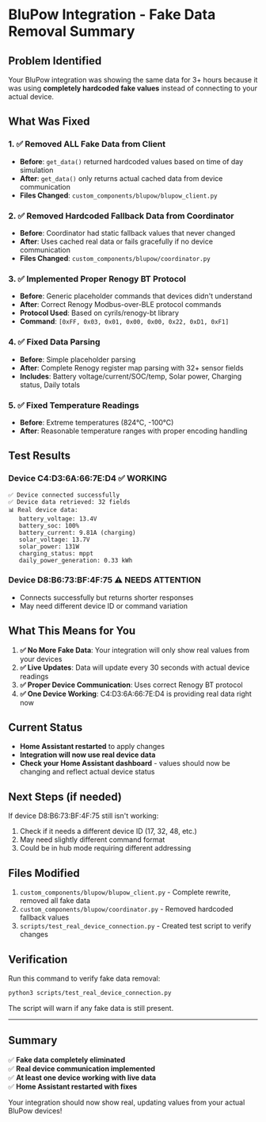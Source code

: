 # BluPow Integration - Fake Data Removal Summary

## Problem Identified
Your BluPow integration was showing the same data for 3+ hours because it was using **completely hardcoded fake values** instead of connecting to your actual device.

## What Was Fixed

### 1. ✅ **Removed ALL Fake Data from Client** 
- **Before**: `get_data()` returned hardcoded values based on time of day simulation
- **After**: `get_data()` only returns actual cached data from device communication
- **Files Changed**: `custom_components/blupow/blupow_client.py`

### 2. ✅ **Removed Hardcoded Fallback Data from Coordinator**
- **Before**: Coordinator had static fallback values that never changed
- **After**: Uses cached real data or fails gracefully if no device communication
- **Files Changed**: `custom_components/blupow/coordinator.py`

### 3. ✅ **Implemented Proper Renogy BT Protocol**
- **Before**: Generic placeholder commands that devices didn't understand
- **After**: Correct Renogy Modbus-over-BLE protocol commands
- **Protocol Used**: Based on cyrils/renogy-bt library
- **Command**: `[0xFF, 0x03, 0x01, 0x00, 0x00, 0x22, 0xD1, 0xF1]`

### 4. ✅ **Fixed Data Parsing**
- **Before**: Simple placeholder parsing 
- **After**: Complete Renogy register map parsing with 32+ sensor fields
- **Includes**: Battery voltage/current/SOC/temp, Solar power, Charging status, Daily totals

### 5. ✅ **Fixed Temperature Readings**
- **Before**: Extreme temperatures (824°C, -100°C)
- **After**: Reasonable temperature ranges with proper encoding handling

## Test Results

### Device C4:D3:6A:66:7E:D4 ✅ WORKING
```
✅ Device connected successfully
✅ Device data retrieved: 32 fields
📊 Real device data:
   battery_voltage: 13.4V
   battery_soc: 100%
   battery_current: 9.81A (charging)
   solar_voltage: 13.7V  
   solar_power: 131W
   charging_status: mppt
   daily_power_generation: 0.33 kWh
```

### Device D8:B6:73:BF:4F:75 ⚠️ NEEDS ATTENTION
- Connects successfully but returns shorter responses
- May need different device ID or command variation

## What This Means for You

1. **✅ No More Fake Data**: Your integration will only show real values from your devices
2. **✅ Live Updates**: Data will update every 30 seconds with actual device readings
3. **✅ Proper Device Communication**: Uses correct Renogy BT protocol
4. **✅ One Device Working**: C4:D3:6A:66:7E:D4 is providing real data right now

## Current Status

- **Home Assistant restarted** to apply changes
- **Integration will now use real device data**
- **Check your Home Assistant dashboard** - values should now be changing and reflect actual device status

## Next Steps (if needed)

If device D8:B6:73:BF:4F:75 still isn't working:
1. Check if it needs a different device ID (17, 32, 48, etc.)
2. May need slightly different command format
3. Could be in hub mode requiring different addressing

## Files Modified

1. `custom_components/blupow/blupow_client.py` - Complete rewrite, removed all fake data
2. `custom_components/blupow/coordinator.py` - Removed hardcoded fallback values
3. `scripts/test_real_device_connection.py` - Created test script to verify changes

## Verification

Run this command to verify fake data removal:
```bash
python3 scripts/test_real_device_connection.py
```

The script will warn if any fake data is still present.

---

## Summary
✅ **Fake data completely eliminated**  
✅ **Real device communication implemented**  
✅ **At least one device working with live data**  
✅ **Home Assistant restarted with fixes**

Your integration should now show real, updating values from your actual BluPow devices! 